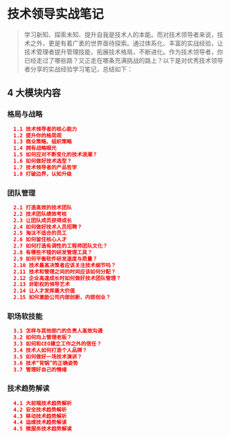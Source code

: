 # 技术领导实战笔记

> 学习新知、探索未知、提升自我是技术人的本能。而对技术领导者来说，技术之外，更是有着广袤的世界亟待探索。通过体系化、丰富的实战经验，让技术管理者提升管理技能，拓展技术格局，不断进化。作为技术领导者，你已经走过了哪些路？又正走在哪条充满挑战的路上？以下是对优秀技术领导者分享的实战经验学习笔记，总结如下：

## 4 大模块内容

### 格局与战略

```json
  1.1 技术领导者的核心能力
  1.2 提升你的格局观
  1.3 商业策略、组织策略
  1.4 拥有战略眼光
  1.5 如何应对不断变化的技术浪潮？
  1.6 如何做好技术选型？
  1.7 技术领导者的产品哲学
  1.8 打破边界，认知升级

```

### 团队管理

```json
  2.1 打造高效的技术团队
  2.2 技术团队绩效考核
  2.3 让团队成员获得成长
  2.4 如何做好技术人员招聘？
  2.5 淘汰不适合的员工
  2.6 如何留住核心人才
  2.7 如何打造有调性的工程师团队文化？
  2.8 有哪些不错的研发管理工具？
  2.9 如何平衡软件研发速度与质量？
  2.10 技术最高决策者应该关注技术细节吗？
  2.11 技术和管理之间的时间应该如何分配？
  2.12 企业高速成长时如何做好技术团队管理？
  2.13 非职权的领导艺术
  2.14 让人才发挥最大价值
  2.15 如何激励公司内部创新、内部创业？

```

### 职场软技能

```json
  3.1 怎样与其他部门的负责人高效沟通
  3.2 如何向上管理老板？
  3.3 如何和CEO建立工作之外的信任？
  3.4 技术人如何打造个人品牌？
  3.5 如何做好一场技术演讲？
  3.6 技术“背锅”的正确姿势
  3.7 管理好自己的情绪
```

### 技术趋势解读

```json
  4.1 大前端技术趋势解析
  4.2 安全技术趋势解析
  4.3 移动技术趋势解析
  4.4 运维技术趋势解读
  4.5 微服务技术趋势解读
```
